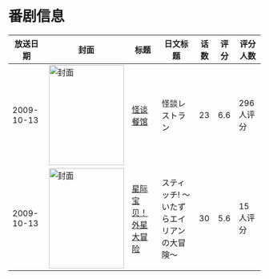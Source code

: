 # 番剧信息

|放送日期|封面|标题|日文标题|话数|评分|评分人数|
|---|---|---|---|---|---|---|
|2009-10-13|<img src="//lain.bgm.tv/pic/cover/c/4c/8c/2477_xcgCT.jpg" alt="封面" style="width:150px;height:200px;object-fit:cover;">|[怪谈餐馆](https://bangumi.tv/subject/2477)|怪談レストラン|23|6.6|296人评分|
|2009-10-13|<img src="//lain.bgm.tv/pic/cover/c/e3/a7/38703_Dd686.jpg" alt="封面" style="width:150px;height:200px;object-fit:cover;">|[星际宝贝！外星大冒险](https://bangumi.tv/subject/38703)|スティッチ! 〜いたずらエイリアンの大冒険〜|30|5.6|15人评分|
